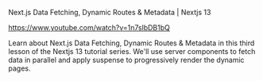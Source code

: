 Next.js Data Fetching, Dynamic Routes & Metadata | Nextjs 13

https://www.youtube.com/watch?v=1n7slbDB1bQ

Learn about Next.js Data Fetching, Dynamic Routes & Metadata in this third lesson of the Nextjs 13 tutorial series. We'll use server components to fetch data in parallel and apply suspense to progressively render the dynamic pages.
